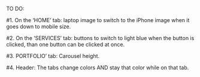 TO DO:

#1. On the ‘HOME’ tab: laptop image to switch to the iPhone image when it goes down to mobile size. 

#2. On the ‘SERVICES’ tab: buttons to switch to light blue when the button is clicked, than one button can be clicked at once.

#3. PORTFOLIO’ tab: Carousel height.

#4. Header: The tabs change colors AND stay that color while on that tab. 
